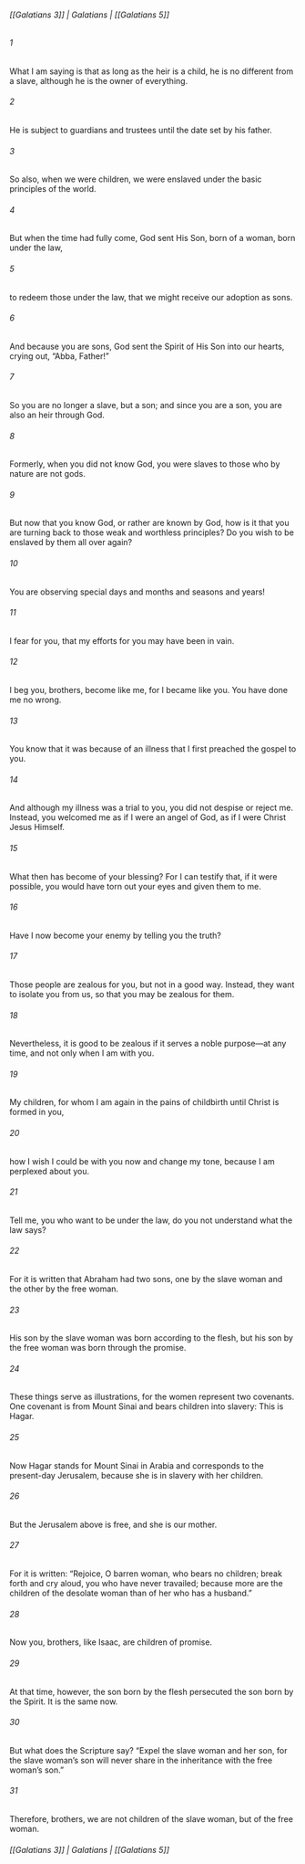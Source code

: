 ###### [[Galatians 3]] | Galatians | [[Galatians 5]]

###### 1
What I am saying is that as long as the heir is a child, he is no different from a slave, although he is the owner of everything.
###### 2
He is subject to guardians and trustees until the date set by his father.
###### 3
So also, when we were children, we were enslaved under the basic principles of the world.
###### 4
But when the time had fully come, God sent His Son, born of a woman, born under the law,
###### 5
to redeem those under the law, that we might receive our adoption as sons.
###### 6
And because you are sons, God sent the Spirit of His Son into our hearts, crying out, “Abba, Father!”
###### 7
So you are no longer a slave, but a son; and since you are a son, you are also an heir through God.
###### 8
Formerly, when you did not know God, you were slaves to those who by nature are not gods.
###### 9
But now that you know God, or rather are known by God, how is it that you are turning back to those weak and worthless principles? Do you wish to be enslaved by them all over again?
###### 10
You are observing special days and months and seasons and years!
###### 11
I fear for you, that my efforts for you may have been in vain.
###### 12
I beg you, brothers, become like me, for I became like you. You have done me no wrong.
###### 13
You know that it was because of an illness that I first preached the gospel to you.
###### 14
And although my illness was a trial to you, you did not despise or reject me. Instead, you welcomed me as if I were an angel of God, as if I were Christ Jesus Himself.
###### 15
What then has become of your blessing? For I can testify that, if it were possible, you would have torn out your eyes and given them to me.
###### 16
Have I now become your enemy by telling you the truth?
###### 17
Those people are zealous for you, but not in a good way. Instead, they want to isolate you from us, so that you may be zealous for them.
###### 18
Nevertheless, it is good to be zealous if it serves a noble purpose—at any time, and not only when I am with you.
###### 19
My children, for whom I am again in the pains of childbirth until Christ is formed in you,
###### 20
how I wish I could be with you now and change my tone, because I am perplexed about you.
###### 21
Tell me, you who want to be under the law, do you not understand what the law says?
###### 22
For it is written that Abraham had two sons, one by the slave woman and the other by the free woman.
###### 23
His son by the slave woman was born according to the flesh, but his son by the free woman was born through the promise.
###### 24
These things serve as illustrations, for the women represent two covenants. One covenant is from Mount Sinai and bears children into slavery: This is Hagar.
###### 25
Now Hagar stands for Mount Sinai in Arabia and corresponds to the present-day Jerusalem, because she is in slavery with her children.
###### 26
But the Jerusalem above is free, and she is our mother.
###### 27
For it is written: “Rejoice, O barren woman, who bears no children; break forth and cry aloud, you who have never travailed; because more are the children of the desolate woman than of her who has a husband.”
###### 28
Now you, brothers, like Isaac, are children of promise.
###### 29
At that time, however, the son born by the flesh persecuted the son born by the Spirit. It is the same now.
###### 30
But what does the Scripture say? “Expel the slave woman and her son, for the slave woman’s son will never share in the inheritance with the free woman’s son.”
###### 31
Therefore, brothers, we are not children of the slave woman, but of the free woman.

###### [[Galatians 3]] | Galatians | [[Galatians 5]]
